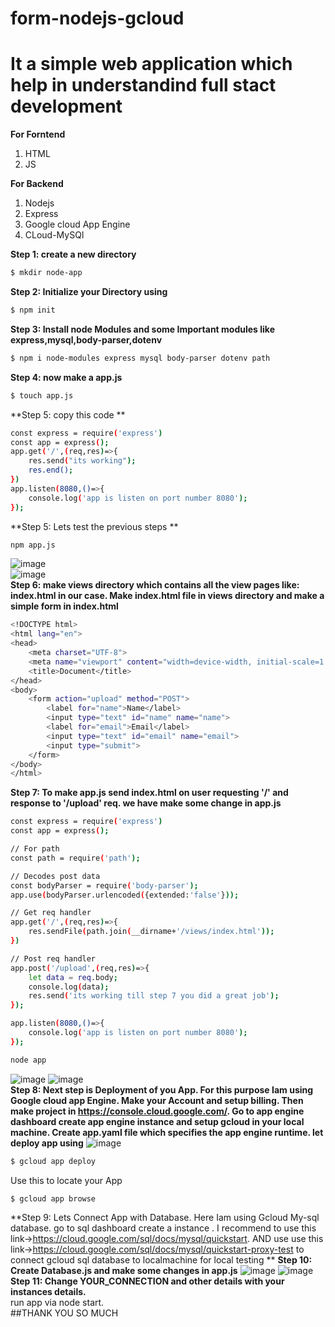 # form-nodejs-gcloud
# It a simple web application which help in understandind full stact development
**For Forntend**  
1. HTML
2. JS

**For Backend**  
1. Nodejs  
2. Express  
3. Google cloud App Engine  
4. CLoud-MySQl  

**Step 1: create a new directory**  
```sh
$ mkdir node-app
```  
**Step 2: Initialize your Directory using**  
```sh
$ npm init
```  
**Step 3: Install node Modules and some Important modules like express,mysql,body-parser,dotenv**  
```sh
$ npm i node-modules express mysql body-parser dotenv path
```
**Step 4: now make a app.js**  
```sh
$ touch app.js 
``` 
**Step 5: copy this code **  
```sh
const express = require('express')
const app = express();
app.get('/',(req,res)=>{
    res.send("its working");
    res.end();
})
app.listen(8080,()=>{
    console.log('app is listen on port number 8080');
});
```

**Step 5: Lets test the previous steps **   
```sh
npm app.js
```  
![image](https://user-images.githubusercontent.com/51235172/92493506-38882100-f212-11ea-827a-e04e6d65f706.png)  
![image](https://user-images.githubusercontent.com/51235172/92500590-f9aa9900-f21a-11ea-89ca-9f7b2c59e092.png)  
**Step 6: make views directory which contains all the view pages like: index.html in our case. Make index.html file in views directory and make a simple form in index.html**
```sh
<!DOCTYPE html>
<html lang="en">
<head>
    <meta charset="UTF-8">
    <meta name="viewport" content="width=device-width, initial-scale=1.0">
    <title>Document</title>
</head>
<body>
    <form action="upload" method="POST">
        <label for="name">Name</label>
        <input type="text" id="name" name="name">
        <label for="email">Email</label>
        <input type="text" id="email" name="email">
        <input type="submit">
    </form>
</body>
</html>
```  
**Step 7: To make app.js send index.html on user requesting '/' and response to '/upload' req. we have make some change in app.js**
```sh
const express = require('express')
const app = express();

// For path
const path = require('path');

// Decodes post data
const bodyParser = require('body-parser');
app.use(bodyParser.urlencoded({extended:'false'}));

// Get req handler
app.get('/',(req,res)=>{
    res.sendFile(path.join(__dirname+'/views/index.html'));
})

// Post req handler
app.post('/upload',(req,res)=>{
    let data = req.body;
    console.log(data);
    res.send('its working till step 7 you did a great job');
});

app.listen(8080,()=>{
    console.log('app is listen on port number 8080');
});
```  
```sh
node app
```
![image](https://user-images.githubusercontent.com/51235172/92503365-c7029f80-f21e-11ea-9cdc-9eca99adccdb.png)
![image](https://user-images.githubusercontent.com/51235172/92503279-a4708680-f21e-11ea-9cb8-b28b20cc0378.png)  
**Step 8: Next step is Deployment of you App. For this purpose Iam using Google cloud app Engine. Make your Account and setup billing. Then make project in https://console.cloud.google.com/. Go to app engine dashboard create app engine instance and setup gcloud in your local machine. Create app.yaml file which specifies the app engine runtime. let deploy app using**
![image](https://user-images.githubusercontent.com/51235172/92746040-83d03a00-f3a0-11ea-83f2-826a23d76316.png)  
```sh
$ gcloud app deploy
```  
Use this to locate your App
```sh
$ gcloud app browse
``` 
**Step 9: Lets Connect App with Database. Here Iam using Gcloud My-sql database. go to sql dashboard create a instance . I recommend to use this link->https://cloud.google.com/sql/docs/mysql/quickstart. AND use use this link->https://cloud.google.com/sql/docs/mysql/quickstart-proxy-test to connect gcloud sql database to localmachine for local testing **
**Step 10: Create Database.js and make some changes in app.js**
![image](https://user-images.githubusercontent.com/51235172/92748526-df9bc280-f3a2-11ea-90b5-f1d4c8bc034a.png)
![image](https://user-images.githubusercontent.com/51235172/92748612-f3472900-f3a2-11ea-8cbf-022af8651722.png)  
**Step 11: Change YOUR_CONNECTION and other details with your instances details.**  
run app via node start.  
##THANK YOU SO MUCH




